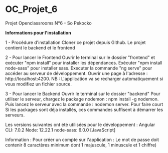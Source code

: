 # OC_Projet_6
Projet Openclassrooms N°6 - So Pekocko

****Informations pour l'installation****

1 - Procédure d'installation
Cloner ce projet depuis Github.
Le projet contient le backend et le frontend

2 - Pour lancer le Frontend
Ouvrir le terminal sur le dossier "frontend" et exécuter "npm install" pour installer les dépendances.
Exécuter "npm install node-sass" pour installer sass.
Executer la commande "ng serve" pour accéder au serveur de développement.
Ouvrir une page à l'adresse : http://localhost:4200.
NB : L'application va se recharger automatiquement si vous modifiez un fichier source.

3 - Pour lancer le Backend
Ouvrir le terminal sur le dossier "backend"
Pour utiliser le serveur, chargez le package nodemon : npm install -g nodemon.
Puis lancez le serveur avec la commande : nodemon server.
Pour faire court
Si les packages sont déja installés, ces commandes suffisent à démarrer les serveurs.


Les versions suivantes ont été utilisées pour le développement :
Angular CLI: 7.0.2
Node: 12.22.1
node-sass: 6.0.0  [JavaScript]

Information : Pour créer un compte sur l'application : Le mot de passe doit contenir 8 caractères minimum dont 1 majuscule, 1 minuscule et 1 chiffre)
